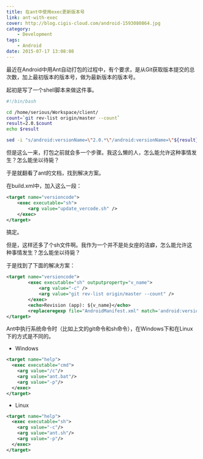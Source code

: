 ```yaml
---
title: 在ant中使用exec更新版本号
link: ant-with-exec
cover: http://blog.cigis-cloud.com/android-1593080864.jpg
category: 
    - Development
tags: 
    - Android
date: 2015-07-17 13:08:08
---
```



最近在Android中用Ant自动打包的过程中，有个要求，是从Git获取版本提交的总次数，加上最初版本的版本号，做为最新版本的版本号。

起初是写了一个shell脚本来做这件事。

```sh
#!/bin/bash

cd /home/serious/Workspace/client/
count=`git rev-list origin/master --count`
result=2.0.$count
echo $result

sed -i "s/android:versionName=\"2.0.*\"/android:versionName=\"${result}\"/g" AndroidManifest.xml
```

但是这么一来，打包之前就会多一个步骤。我这么懒的人，怎么能允许这种事情发生？怎么能坐以待毙？

于是就翻看了ant的文档，找到解决方案。

<!-- more -->

在build.xml中，加入这么一段：

```xml
<target name="versioncode">
    <exec executable="sh">
        <arg value="update_vercode.sh" />
    </exec>
</target>
```

搞定。

但是，这样还多了个sh文件啊。我作为一个并不是处女座的洁癖，怎么能允许这种事情发生？怎么能坐以待毙？

于是找到了下面的解决方案：

```xml
<target name="versioncode">
        <exec executable="sh" outputproperty="v_name">
            <arg value="-c" />
            <arg value="git rev-list origin/master --count" />
        </exec>
        <echo>Revision (app): ${v_name}</echo>
        <replaceregexp file="AndroidManifest.xml" match='android:versionName="2.0.*"' replace='android:versionName="2.0.${v_name}"' />
</target>
```

Ant中执行系统命令时（比如上文的git命令和sh命令），在Windows下和在Linux下的方式是不同的。

- Windows

```xml
<target name="help">
  <exec executable="cmd">
    <arg value="/c"/>
    <arg value="ant.bat"/>
    <arg value="-p"/>
  </exec>
</target>
```

- Linux

```xml
<target name="help">
  <exec executable="sh">
    <arg value="-c"/>
    <arg value="ant.sh"/>
    <arg value="-p"/>
  </exec>
</target>
```